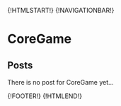 {!HTMLSTART!}
{!NAVIGATIONBAR!}

# CoreGame

## Posts

There is no post for CoreGame yet...

{!FOOTER!}
{!HTMLEND!}

